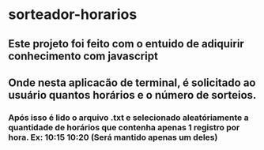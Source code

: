 # sorteador-horarios

## Este projeto foi feito com o entuido de adiquirir conhecimento com javascript
## Onde nesta aplicacão de terminal, é solicitado ao usuário quantos horários e o número de sorteios.
  ### Após isso é lido o arquivo .txt e selecionado aleatóriamente a quantidade de horários que contenha apenas 1 registro por hora. Ex: 10:15 10:20 (Será mantido apenas um deles)
  
